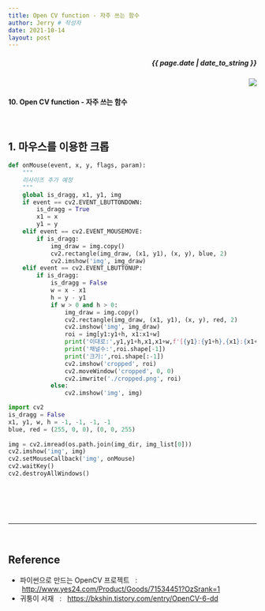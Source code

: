 ```yaml
---
title: Open CV function - 자주 쓰는 함수 
author: Jerry # 작성자 
date: 2021-10-14
layout: post
---
```


<h5><p align="right"> {{ page.date | date_to_string }} </p></h5>
<!-- 코드 상단 :  -->
<a href="https://hits.seeyoufarm.com">
<img align="right" src="https://hits.seeyoufarm.com/api/count/incr/badge.svg?url=https://github.com/Jerrykim91/jerrykim91.github.io"/></a> 

<br>


#### 10. Open CV function - 자주 쓰는 함수 

<br>



## 1. 마우스를 이용한 크롭 



```py
def onMouse(event, x, y, flags, param):
    """
    리사이즈 추가 예정 
    """
    global is_dragg, x1, y1, img
    if event == cv2.EVENT_LBUTTONDOWN:
        is_dragg = True
        x1 = x
        y1 = y
    elif event == cv2.EVENT_MOUSEMOVE:
        if is_dragg:
            img_draw = img.copy()
            cv2.rectangle(img_draw, (x1, y1), (x, y), blue, 2)
            cv2.imshow('img', img_draw)
    elif event == cv2.EVENT_LBUTTONUP:
        if is_dragg:
            is_dragg = False
            w = x - x1
            h = y - y1
            if w > 0 and h > 0:
                img_draw = img.copy()
                cv2.rectangle(img_draw, (x1, y1), (x, y), red, 2)
                cv2.imshow('img', img_draw)
                roi = img[y1:y1+h, x1:x1+w]
                print('이대로:',y1,y1+h,x1,x1+w,f'[{y1}:{y1+h},{x1}:{x1+w}]') #[이:대,로:-]
                print('채널수:',roi.shape[-1])
                print('크기:',roi.shape[:-1])
                cv2.imshow('cropped', roi)
                cv2.moveWindow('cropped', 0, 0)
                cv2.imwrite('./cropped.png', roi)
            else:
                cv2.imshow('img', img)

import cv2
is_dragg = False
x1, y1, w, h = -1, -1, -1, -1
blue, red = (255, 0, 0), (0, 0, 255)
                
img = cv2.imread(os.path.join(img_dir, img_list[0]))
cv2.imshow('img', img)
cv2.setMouseCallback('img', onMouse)
cv2.waitKey()
cv2.destroyAllWindows()
```

<br><br>


<!-- 

## 2.

<br>

```py

```

<br><br>



## 3.

<br>

```py

```

<br><br>



## 4.

<br>

```py

```

<br><br> -->


<br>

---

<br>

## Reference <br>

- 파이썬으로 만드는 OpenCV 프로젝트 &nbsp; : &nbsp;<http://www.yes24.com/Product/Goods/71534451?OzSrank=1> <br>
- 귀퉁이 서재 &nbsp; : &nbsp; <https://bkshin.tistory.com/entry/OpenCV-6-dd><br>
<br>


<!-- 코드 하단 -->
<br>
<script src="https://utteranc.es/client.js"
    repo="Jerrykim91/jerrykim91.github.io"
    issue-term="title"
    label="😎"
    theme="github-light"
    crossorigin="anonymous"
    async>
</script>
<br>